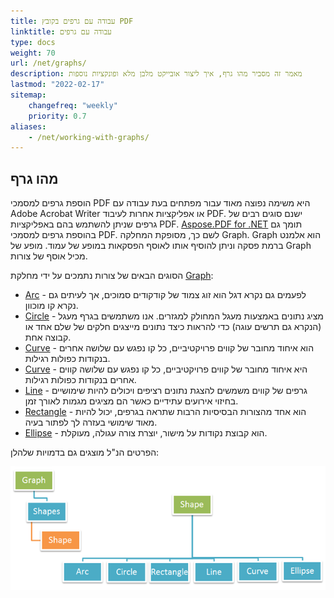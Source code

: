 ```yaml
---
title: עבודה עם גרפים בקובץ PDF
linktitle: עבודה עם גרפים
type: docs
weight: 70
url: /net/graphs/
description: מאמר זה מסביר מהו גרף, איך ליצור אובייקט מלבן מלא ופונקציות נוספות
lastmod: "2022-02-17"
sitemap:
    changefreq: "weekly"
    priority: 0.7
aliases:
    - /net/working-with-graphs/
---
```

<script type="application/ld+json">
{
    "@context": "https://schema.org",
    "@type": "TechArticle",
    "headline": "עבודה עם גרפים בקובץ PDF",
    "alternativeHeadline": "איך ליצור גרפים ב-PDF",
    "author": {
        "@type": "Person",
        "name":"Anastasiia Holub",
        "givenName": "Anastasiia",
        "familyName": "Holub",
        "url":"https://www.linkedin.com/in/anastasiia-holub-750430225/"
    },
    "genre": "יצירת מסמכי PDF",
    "keywords": "pdf, c#, גרפים ב-pdf",
    "wordcount": "302",
    "proficiencyLevel":"מתחיל",
    "publisher": {
        "@type": "Organization",
        "name": "צוות Aspose.PDF Doc",
        "url": "https://products.aspose.com/pdf",
        "logo": "https://www.aspose.cloud/templates/aspose/img/products/pdf/aspose_pdf-for-net.svg",
        "alternateName": "Aspose",
        "sameAs": [
            "https://facebook.com/aspose.pdf/",
            "https://twitter.com/asposepdf",
            "https://www.youtube.com/channel/UCmV9sEg_QWYPi6BJJs7ELOg/featured",
            "https://www.linkedin.com/company/aspose",
            "https://stackoverflow.com/questions/tagged/aspose",
            "https://aspose.quora.com/",
            "https://aspose.github.io/"
        ],
        "contactPoint": [
            {
                "@type": "ContactPoint",
                "telephone": "+1 903 306 1676",
                "contactType": "מכירות",
                "areaServed": "US",
                "availableLanguage": "en"
            },
            {
                "@type": "ContactPoint",
                "telephone": "+44 141 628 8900",
                "contactType": "מכירות",
                "areaServed": "GB",
                "availableLanguage": "en"
            },
            {
                "@type": "ContactPoint",
                "telephone": "+61 2 8006 6987",
                "contactType": "מכירות",
                "areaServed": "AU",
                "availableLanguage": "en"
            }
        ]
    },
    "url": "/net/graphs/",
    "mainEntityOfPage": {
        "@type": "WebPage",
        "@id": "/net/graphs/"
    },
    "dateModified": "2022-02-04",
    "description": "מאמר זה מסביר מהו גרף, איך ליצור אובייקט מלבן מלא ופונקציות נוספות"
}
</script>
## מהו גרף

הוספת גרפים למסמכי PDF היא משימה נפוצה מאוד עבור מפתחים בעת עבודה עם Adobe Acrobat Writer או אפליקציות אחרות לעיבוד PDF. ישנם סוגים רבים של גרפים שניתן להשתמש בהם באפליקציות PDF.
[Aspose.PDF for .NET](/pdf/net/) תומך גם בהוספת גרפים למסמכי PDF. לשם כך, מסופקת המחלקה Graph. Graph הוא אלמנט ברמת פסקה וניתן להוסיף אותו לאוסף הפסקאות במופע של עמוד. מופע של Graph מכיל אוסף של צורות.

הסוגים הבאים של צורות נתמכים על ידי מחלקת [Graph](https://reference.aspose.com/pdf/net/aspose.pdf.drawing/graph):

- [Arc](/pdf/net/add-arc/) - לפעמים גם נקרא דגל הוא זוג צמוד של קודקודים סמוכים, אך לעיתים גם נקרא קו מוכוון.
- [Circle](/pdf/net/add-circle/) - מציג נתונים באמצעות מעגל המחולק למגזרים. אנו משתמשים בגרף מעגל (הנקרא גם תרשים עוגה) כדי להראות כיצד נתונים מייצגים חלקים של שלם אחד או קבוצה אחת.
- [Curve](/pdf/net/add-curve/) - הוא איחוד מחובר של קווים פרויקטיביים, כל קו נפגש עם שלושה אחרים בנקודות כפולות רגילות.
- [Curve](/pdf/net/add-curve/) - היא איחוד מחובר של קווים פרויקטיביים, כל קו נפגש עם שלושה קווים אחרים בנקודות כפולות רגילות.
- [Line](/pdf/net/add-line) - גרפים של קווים משמשים להצגת נתונים רציפים ויכולים להיות שימושיים בחיזוי אירועים עתידיים כאשר הם מציגים מגמות לאורך זמן.
- [Rectangle](/pdf/net/add-rectangle/) - הוא אחד מהצורות הבסיסיות הרבות שתראה בגרפים, יכול להיות מאוד שימושי בעזרה לך לפתור בעיה.
- [Ellipse](/pdf/net/add-ellipse/) - הוא קבוצת נקודות על מישור, יוצרת צורה עגולה, מעוקלת.

הפרטים הנ"ל מוצגים גם בדמויות שלהלן:

![Figures in Graphs](graphs.png)

<script type="application/ld+json">
{
    "@context": "http://schema.org",
    "@type": "SoftwareApplication",
    "name": "Aspose.PDF for .NET Library",
    "image": "https://www.aspose.cloud/templates/aspose/img/products/pdf/aspose_pdf-for-net.svg",
    "url": "https://www.aspose.com/",
    "publisher": {
        "@type": "Organization",
        "name": "Aspose.PDF",
        "url": "https://products.aspose.com/pdf",
        "logo": "https://www.aspose.cloud/templates/aspose/img/products/pdf/aspose_pdf-for-net.svg",
        "alternateName": "Aspose",
        "sameAs": [
            "https://facebook.com/aspose.pdf/",
            "https://twitter.com/asposepdf",
            "https://www.youtube.com/channel/UCmV9sEg_QWYPi6BJJs7ELOg/featured",
            "https://www.linkedin.com/company/aspose",
            "https://stackoverflow.com/questions/tagged/aspose",
            "https://aspose.quora.com/",
            "https://aspose.github.io/"
        ],
        "contactPoint": [
            {
                "@type": "ContactPoint",
                "telephone": "+1 903 306 1676",
                "contactType": "sales",
                "areaServed": "US",
                "availableLanguage": "en"
            },
            {
                "@type": "ContactPoint",
                "telephone": "+44 141 628 8900",
                "contactType": "sales",
                "areaServed": "GB",
                "availableLanguage": "en"
            },
            {
                "@type": "ContactPoint",
                "telephone": "+61 2 8006 6987",
                "contactType": "sales",
                "areaServed": "AU",
                "availableLanguage": "en"
            }
        ]
    },
    "offers": {
        "@type": "Offer",
        "price": "1199",
        "priceCurrency": "USD"
    },
    "applicationCategory": "PDF Manipulation Library for .NET",
    "downloadUrl": "https://www.nuget.org/packages/Aspose.PDF/",
    "operatingSystem": "Windows, MacOS, Linux",
    "screenshot": "https://docs.aspose.com/pdf/net/create-pdf-document/screenshot.png",
    "softwareVersion": "2022.1",
    "aggregateRating": {
        "@type": "AggregateRating",
        "ratingValue": "5",
        "ratingCount": "16"
    }
}
</script>

